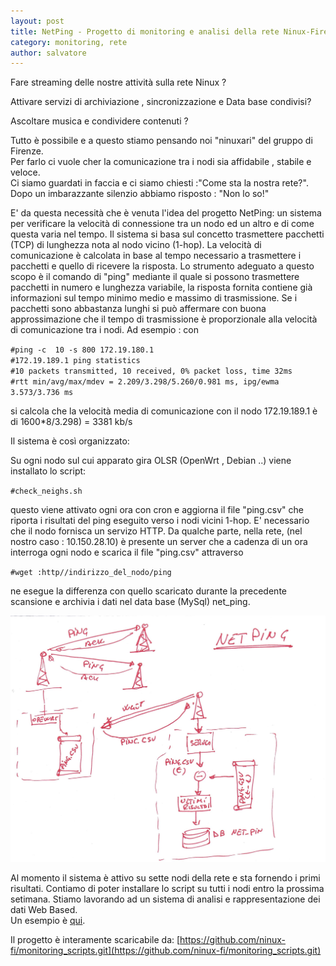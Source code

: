 ```yaml
---
layout: post
title: NetPing - Progetto di monitoring e analisi della rete Ninux-Firenze
category: monitoring, rete
author: salvatore
---
```


Fare streaming delle nostre attività sulla rete Ninux ?

Attivare servizi di archiviazione , sincronizzazione e Data base condivisi?

Ascoltare musica e condividere contenuti ?

Tutto è possibile e a questo stiamo pensando noi "ninuxari" del gruppo di Firenze.<br>
Per farlo ci vuole cher la comunicazione tra i nodi sia affidabile , stabile e veloce.<br>
Ci siamo guardati in faccia e ci siamo chiesti :"Come sta la nostra rete?".<br>
Dopo un imbarazzante silenzio abbiamo risposto : "Non lo so!"<br> 

E' da questa necessità che è venuta l'idea del progetto NetPing: un sistema per verificare la velocità di connessione tra un nodo ed
un altro e di come questa varia nel tempo.
Il sistema si basa sul concetto trasmettere pacchetti (TCP) di lunghezza nota al nodo vicino (1-hop).
La velocità di comunicazione è calcolata in base al tempo necessario a trasmettere i pacchetti e quello di ricevere la risposta.
Lo strumento adeguato a questo scopo è il comando di "ping" mediante il quale si possono trasmettere pacchetti in numero e lunghezza variabile,
la risposta fornita contiene già informazioni sul tempo minimo medio e massimo di trasmissione.
Se i pacchetti sono abbastanza lunghi si può affermare con buona approssimazione che il tempo di trasmissione è proporzionale alla velocità di comunicazione tra i nodi.
Ad esempio :  con
 
`#ping -c  10 -s 800 172.19.180.1`<br>
`#172.19.189.1 ping statistics`<br>
`#10 packets transmitted, 10 received, 0% packet loss, time 32ms`<br>
`#rtt min/avg/max/mdev = 2.209/3.298/5.260/0.981 ms, ipg/ewma 3.573/3.736 ms`<br>

si calcola che la velocità  media di comunicazione con il nodo 172.19.189.1 è di 1600*8/3.298) = 3381 kb/s

Il sistema è così organizzato:

Su ogni nodo sul cui apparato gira OLSR (OpenWrt , Debian ..) viene installato lo script:
 
`#check_neighs.sh`

questo viene attivato ogni ora con cron e  aggiorna il file "ping.csv" che riporta i risultati del ping eseguito verso i nodi vicini 1-hop.
E' necessario che il nodo fornisca un servizo HTTP.
Da qualche parte, nella rete, (nel nostro caso : 10.150.28.10) è presente un server che a cadenza di un ora
interroga ogni nodo e scarica il file "ping.csv" attraverso

`#wget :http//indirizzo_del_nodo/ping`

ne esegue la differenza con quello scaricato durante la precedente scansione
e archivia i dati nel data base (MySql) net_ping.

![Schema di Netping](/images/netping.jpg "Schema di NetPing")

Al momento il sistema è attivo su sette nodi della rete e sta fornendo i primi risultati.
Contiamo di poter installare lo script su tutti i nodi entro la prossima setimana.
Stiamo lavorando ad un sistema di analisi e rappresentazione dei dati Web Based.<br>
Un esempio è [qui](http://ping.cube.l0g.in/links/).

Il progetto è interamente scaricabile da:
[https://github.com/ninux-fi/monitoring_scripts.git](https://github.com/ninux-fi/monitoring_scripts.git)


